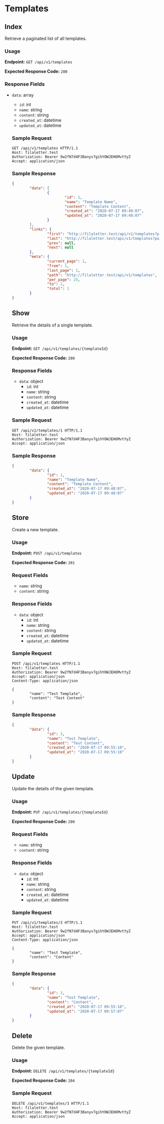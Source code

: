 # Templates

## Index
Retrieve a paginated list of all templates.

### Usage
**Endpoint:** `GET /api/v1/templates`

**Expected Response Code:** `200`

### Response Fields
- `data`: array<object>
    - `id`: int
    - `name`: string
    - `content`: string
    - `created_at`: datetime
    - `updated_at`: datetime

### Sample Request
```
GET /api/v1/templates HTTP/1.1
Host: filaletter.test
Authorization: Bearer 9w2fN7d4F3Banyv7gihYOWJEH6MvtYyZ
Accept: application/json
```

### Sample Response
```json
{
        "data": [
                {
                        "id": 1,
                        "name": "Template Name",
                        "content": "Template Content",
                        "created_at": "2020-07-17 09:48:07",
                        "updated_at": "2020-07-17 09:48:07"
                }
        ],
        "links": {
                "first": "http://filaletter.test/api/v1/templates?page=1",
                "last": "http://filaletter.test/api/v1/templates?page=1",
                "prev": null,
                "next": null
        },
        "meta": {
                "current_page": 1,
                "from": 1,
                "last_page": 1,
                "path": "http://filaletter.test/api/v1/templates",
                "per_page": 25,
                "to": 1,
                "total": 1
        }
}
```

## Show
Retrieve the details of a single template.

### Usage
**Endpoint:** `GET /api/v1/templates/{templateId}`

**Expected Response Code:** `200`

### Response Fields
- `data`: object
    - `id`: int
    - `name`: string
    - `content`: string
    - `created_at`: datetime
    - `updated_at`: datetime

### Sample Request
```
GET /api/v1/templates/1 HTTP/1.1
Host: filaletter.test
Authorization: Bearer 9w2fN7d4F3Banyv7gihYOWJEH6MvtYyZ
Accept: application/json
```

### Sample Response
```json
{
        "data": {
                "id": 1,
                "name": "Template Name",
                "content": "Template Content",
                "created_at": "2020-07-17 09:48:07",
                "updated_at": "2020-07-17 09:48:07"
        }
}
```

## Store
Create a new template.

### Usage
**Endpoint:** `POST /api/v1/templates`

**Expected Response Code:** `201`

### Request Fields
- `name`: string
- `content`: string

### Response Fields
- `data`: object
    - `id`: int
    - `name`: string
    - `content`: string
    - `created_at`: datetime
    - `updated_at`: datetime

### Sample Request
```
POST /api/v1/templates HTTP/1.1
Host: filaletter.test
Authorization: Bearer 9w2fN7d4F3Banyv7gihYOWJEH6MvtYyZ
Accept: application/json
Content-Type: application/json

{
        "name": "Test Template",
        "content": "Test Content"
}
```

### Sample Response
```json
{
        "data": {
                "id": 3,
                "name": "Test Template",
                "content": "Test Content",
                "created_at": "2020-07-17 09:55:10",
                "updated_at": "2020-07-17 09:55:10"
        }
}
```

## Update
Update the details of the given template.

### Usage
**Endpoint:** `PUT /api/v1/templates/{templateId}`

**Expected Response Code:** `200`

### Request Fields
- `name`: string
- `content`: string

### Response Fields
- `data`: object
    - `id`: int
    - `name`: string
    - `content`: string
    - `created_at`: datetime
    - `updated_at`: datetime

### Sample Request
```
PUT /api/v1/templates/3 HTTP/1.1
Host: filaletter.test
Authorization: Bearer 9w2fN7d4F3Banyv7gihYOWJEH6MvtYyZ
Accept: application/json
Content-Type: application/json

{
        "name": "Test Template",
        "content": "Content"
}
```

### Sample Response
```json
{
        "data": {
                "id": 3,
                "name": "Test Template",
                "content": "Content",
                "created_at": "2020-07-17 09:55:10",
                "updated_at": "2020-07-17 09:57:07"
        }
}
```

## Delete
Delete the given template.

### Usage
**Endpoint:** `DELETE /api/v1/templates/{templateId}`

**Expected Response Code:** `204`

### Sample Request
```
DELETE /api/v1/templates/3 HTTP/1.1
Host: filaletter.test
Authorization: Bearer 9w2fN7d4F3Banyv7gihYOWJEH6MvtYyZ
Accept: application/json
```